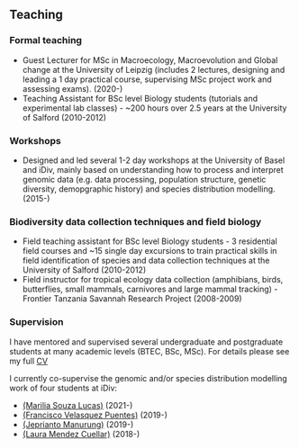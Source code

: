 ## Teaching

### Formal teaching
* Guest Lecturer for MSc in Macroecology, Macroevolution and Global change at the University of Leipzig (includes 2 lectures, designing and leading a 1 day practical course, supervising MSc project work and assessing exams). (2020-)
* Teaching Assistant for BSc level Biology students (tutorials and experimental lab classes) - ~200 hours over 2.5 years at the University of Salford (2010-2012)

### Workshops
* Designed and led several 1-2 day workshops at the University of Basel and iDiv, mainly based on understanding how to process and interpret genomic data (e.g. data processing, population structure, genetic diversity, demopgraphic history) and species distribution modelling. (2015-)

### Biodiversity data collection techniques and field biology
* Field teaching assistant for BSc level Biology students - 3 residential field courses and ~15 single day excursions to train practical skills in field identification of species and data collection techniques at the University of Salford (2010-2012)
* Field instructor for tropical ecology data collection (amphibians, birds, butterflies, small mammals, carnivores and large mammal tracking) - Frontier Tanzania Savannah Research Project (2008-2009)


### Supervision
I have mentored and supervised several undergraduate and postgraduate students at many academic levels (BTEC, BSc, MSc). For details please see my full [CV](/Barratt_CV_full.pdf)

I currently co-supervise the genomic and/or species distribution modelling work of four students at iDiv:
* [(Marilia Souza Lucas)](https://mariliasouza20.wixsite.com/marilia) (2021-)
* [(Francisco Velasquez Puentes)](https://www.idiv.de/en/profile/1148.html) (2019-)
* [(Jeprianto Manurung)](https://www.researchgate.net/profile/Jeprianto-Manurung) (2019-)
* [(Laura Mendez Cuellar)](https://www.idiv.de/en/profile/1062.html) (2018-)
